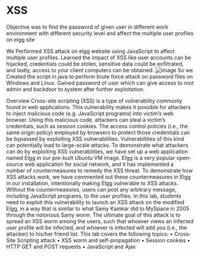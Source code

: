 # XSS

Objective was to find the password of given user in different work environment with different security level and affect the multiple user profiles on elgg site

We Performed XSS attack on elgg website using JavaScript to affect multiple user profiles. Learned the impact of XSS like user accounts can be hijacked, credentials could be stolen, sensitive data could be exfiltrated, and lastly, access to your client computers can be obtained.
![image](https://user-images.githubusercontent.com/81542403/180305967-d2911eab-e054-4b5f-aeed-b246a5349a31.png)
So we Created the script in java to perform brute force attack on password files on Windows and Linux. Gained password of user which can give access to root admin and backdoor to system after further exploitation.



Overview
Cross-site scripting (XSS) is a type of vulnerability commonly found in web applications. This vulnerability
makes it possible for attackers to inject malicious code (e.g. JavaScript programs) into victim’s web browser.
Using this malicious code, attackers can steal a victim’s credentials, such as session cookies. The access
control policies (i.e., the same origin policy) employed by browsers to protect those credentials can be
bypassed by exploiting XSS vulnerabilities. Vulnerabilities of this kind can potentially lead to large-scale
attacks.
To demonstrate what attackers can do by exploiting XSS vulnerabilities, we have set up a web application named Elgg in our pre-built Ubuntu VM image. Elgg is a very popular open-source web application
for social network, and it has implemented a number of countermeasures to remedy the XSS threat. To
demonstrate how XSS attacks work, we have commented out these countermeasures in Elgg in our installation, intentionally making Elgg vulnerable to XSS attacks. Without the countermeasures, users can post any
arbitrary message, including JavaScript programs, to the user profiles. In this lab, students need to exploit
this vulnerability to launch an XSS attack on the modified Elgg, in a way that is similar to what Samy
Kamkar did to MySpace in 2005 through the notorious Samy worm. The ultimate goal of this attack is to
spread an XSS worm among the users, such that whoever views an infected user profile will be infected,
and whoever is infected will add you (i.e., the attacker) to his/her friend list. This lab covers the following
topics:
• Cross-Site Scripting attack
• XSS worm and self-propagation
• Session cookies
• HTTP GET and POST requests
• JavaScript and Ajax
